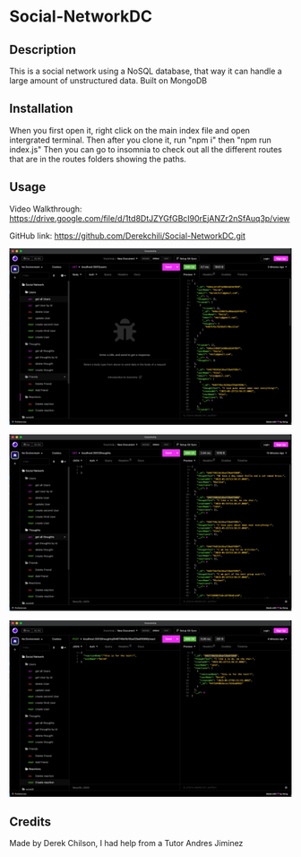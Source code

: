 # Social-NetworkDC

## Description

This is a social network using a NoSQL database, that way it can handle a large amount of unstructured data. Built on MongoDB
## Installation

When you first open it, right click on the main index file and open intergrated terminal. Then after you clone it, run "npm i" then "npm run index.js" Then you can go to insomnia to check out all the different routes that are in the routes folders showing the paths.

## Usage

Video Walkthrough: https://drive.google.com/file/d/1td8DtJZYGfGBcI90rEjANZr2nSfAuq3p/view

GitHub link: https://github.com/Derekchili/Social-NetworkDC.git




![alt text](assets/screenshot.png)

![alt text](assets/screenshot1.png)

![alt text](assets/screenshot2.png)


## Credits

Made by Derek Chilson, I had help from a Tutor Andres Jiminez





